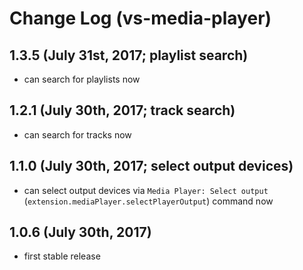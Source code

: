 # Change Log (vs-media-player)

## 1.3.5 (July 31st, 2017; playlist search)

* can search for playlists now

## 1.2.1 (July 30th, 2017; track search)

* can search for tracks now

## 1.1.0 (July 30th, 2017; select output devices)

* can select output devices via `Media Player: Select output` (`extension.mediaPlayer.selectPlayerOutput`) command now

## 1.0.6 (July 30th, 2017)

* first stable release
